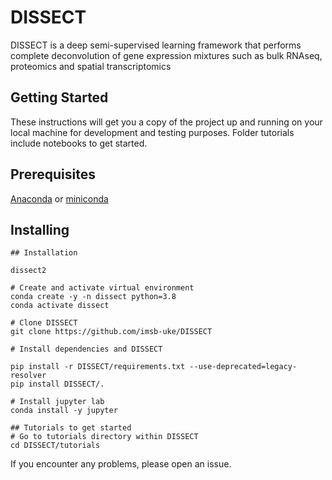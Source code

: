 # DISSECT

DISSECT is a deep semi-supervised learning framework that performs complete deconvolution of gene expression mixtures such as bulk RNAseq, proteomics and spatial transcriptomics

## Getting Started

These instructions will get you a copy of the project up and running on your local machine for development and testing purposes. Folder tutorials include notebooks to get started.

## Prerequisites

[Anaconda](https://docs.anaconda.com/free/anaconda/install/index.html) or [miniconda](https://docs.conda.io/projects/miniconda/en/latest/miniconda-install.html)

## Installing
```
## Installation

dissect2

# Create and activate virtual environment
conda create -y -n dissect python=3.8
conda activate dissect

# Clone DISSECT
git clone https://github.com/imsb-uke/DISSECT

# Install dependencies and DISSECT

pip install -r DISSECT/requirements.txt --use-deprecated=legacy-resolver
pip install DISSECT/.

# Install jupyter lab
conda install -y jupyter

## Tutorials to get started
# Go to tutorials directory within DISSECT
cd DISSECT/tutorials

```
If you encounter any problems, please open an issue.
